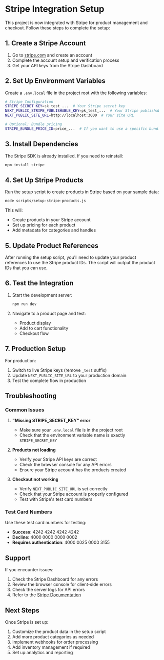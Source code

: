 # Stripe Integration Setup

This project is now integrated with Stripe for product management and checkout. Follow these steps to complete the setup:

## 1. Create a Stripe Account

1. Go to [stripe.com](https://stripe.com) and create an account
2. Complete the account setup and verification process
3. Get your API keys from the Stripe Dashboard

## 2. Set Up Environment Variables

Create a `.env.local` file in the project root with the following variables:

```bash
# Stripe Configuration
STRIPE_SECRET_KEY=sk_test_...  # Your Stripe secret key
NEXT_PUBLIC_STRIPE_PUBLISHABLE_KEY=pk_test_...  # Your Stripe publishable key
NEXT_PUBLIC_SITE_URL=http://localhost:3000  # Your site URL

# Optional: Bundle pricing
STRIPE_BUNDLE_PRICE_ID=price_...  # If you want to use a specific bundle price
```

## 3. Install Dependencies

The Stripe SDK is already installed. If you need to reinstall:

```bash
npm install stripe
```

## 4. Set Up Stripe Products

Run the setup script to create products in Stripe based on your sample data:

```bash
node scripts/setup-stripe-products.js
```

This will:
- Create products in your Stripe account
- Set up pricing for each product
- Add metadata for categories and handles

## 5. Update Product References

After running the setup script, you'll need to update your product references to use the Stripe product IDs. The script will output the product IDs that you can use.

## 6. Test the Integration

1. Start the development server:
   ```bash
   npm run dev
   ```

2. Navigate to a product page and test:
   - Product display
   - Add to cart functionality
   - Checkout flow

## 7. Production Setup

For production:

1. Switch to live Stripe keys (remove `_test` suffix)
2. Update `NEXT_PUBLIC_SITE_URL` to your production domain
3. Test the complete flow in production

## Troubleshooting

### Common Issues

1. **"Missing STRIPE_SECRET_KEY" error**
   - Make sure your `.env.local` file is in the project root
   - Check that the environment variable name is exactly `STRIPE_SECRET_KEY`

2. **Products not loading**
   - Verify your Stripe API keys are correct
   - Check the browser console for any API errors
   - Ensure your Stripe account has the products created

3. **Checkout not working**
   - Verify `NEXT_PUBLIC_SITE_URL` is set correctly
   - Check that your Stripe account is properly configured
   - Test with Stripe's test card numbers

### Test Card Numbers

Use these test card numbers for testing:

- **Success**: 4242 4242 4242 4242
- **Decline**: 4000 0000 0000 0002
- **Requires authentication**: 4000 0025 0000 3155

## Support

If you encounter issues:

1. Check the Stripe Dashboard for any errors
2. Review the browser console for client-side errors
3. Check the server logs for API errors
4. Refer to the [Stripe Documentation](https://stripe.com/docs)

## Next Steps

Once Stripe is set up:

1. Customize the product data in the setup script
2. Add more product categories as needed
3. Implement webhooks for order processing
4. Add inventory management if required
5. Set up analytics and reporting
